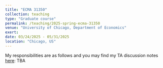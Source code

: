 ```yaml
---
title: "ECMA 31350"
collection: teaching
type: "Graduate course"
permalink: /teaching/2025-spring-ecma-31350
venue: "University of Chicago, Department of Economics"
exert: 
date: 03/24/2025 - 05/31/2025
location: "Chicago, US"
---
```

My responsibilities are as follows and you may find my TA discussion notes [here](https://nbviewer.jupyter.org/github/laurenqu/laurenqu.github.io/blob/master/files/teaching/Linear_Regression_Tutorial.ipynb):
TBA
